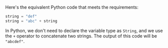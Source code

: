 Here's the equivalent Python code that meets the requirements:
```python
string = "def"
string = "abc" + string
```
In Python, we don't need to declare the variable type as `String`, and we use the `+` operator to concatenate two strings. The output of this code will be `"abcdef"`.

